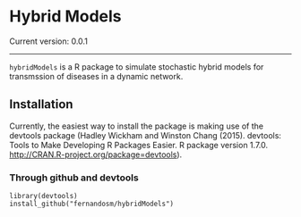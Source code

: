 Hybrid Models
====
Current version: 0.0.1

___

`hybridModels` is a R package to simulate stochastic hybrid models for transmssion of diseases in a dynamic network. 

Installation
----
Currently, the easiest way to install the package is making use of the devtools package (Hadley Wickham and Winston Chang (2015). devtools: Tools to Make Developing R Packages Easier. R package version 1.7.0. http://CRAN.R-project.org/package=devtools).

### Through github and devtools ###
```
library(devtools)
install_github("fernandosm/hybridModels")
```